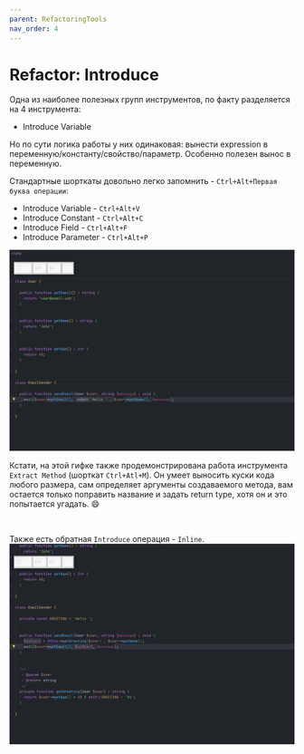 ```yaml
---
parent: RefactoringTools
nav_order: 4
---
```


# Refactor: Introduce

Одна из наиболее полезных групп инструментов, по факту разделяется на 4 инструмента:
- Introduce Variable


Но по сути логика работы у них одинаковая: вынести expression в переменную/константу/свойство/параметр.
Особенно полезен вынос в переменную.

Стандартные шорткаты довольно легко запомнить - `Ctrl+Alt+Первая буква операции`:
- Introduce Variable - `Ctrl+Alt+V`
- Introduce Constant - `Ctrl+Alt+C`
- Introduce Field - `Ctrl+Alt+F`
- Introduce Parameter - `Ctrl+Alt+P`

![Introduce example](assets/Introduce.gif)

Кстати, на этой гифке также продемонстрирована работа инструмента `Extract Method` (шорткат `Ctrl+Atl+M`). Он умеет выносить куски кода любого размера, сам определяет аргументы создаваемого метода, вам остается только поправить название и задать return type, хотя он и это попытается угадать. :smile:

<br>

Также есть обратная `Introduce` операция - `Inline`.<br>
![Introduce example](assets/Inline.gif)